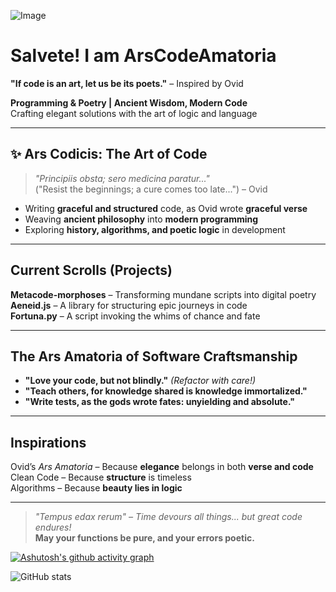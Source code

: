 ![Image](https://github.com/user-attachments/assets/67a26aa4-6077-480b-af3a-207c88cfcff2)

# Salvete! I am ArsCodeAmatoria

 **"If code is an art, let us be its poets."** – Inspired by Ovid  

 **Programming & Poetry | Ancient Wisdom, Modern Code**   
 Crafting elegant solutions with the art of logic and language  

---

## ✨ Ars Codicis: The Art of Code
> *"Principiis obsta; sero medicina paratur..."*  
> ("Resist the beginnings; a cure comes too late...") – Ovid

-  Writing **graceful and structured** code, as Ovid wrote **graceful verse**  
-  Weaving **ancient philosophy** into **modern programming**  
-  Exploring **history, algorithms, and poetic logic** in development  

---

##  Current Scrolls (Projects)
 **Metacode-morphoses** – Transforming mundane scripts into digital poetry  
 **Aeneid.js** – A library for structuring epic journeys in code  
 **Fortuna.py** – A script invoking the whims of chance and fate  

---

##  The Ars Amatoria of Software Craftsmanship
- **"Love your code, but not blindly."** *(Refactor with care!)*  
- **"Teach others, for knowledge shared is knowledge immortalized."**  
- **"Write tests, as the gods wrote fates: unyielding and absolute."**  

---

##  Inspirations
 Ovid’s *Ars Amatoria* – Because **elegance** belongs in both **verse and code**  
 Clean Code – Because **structure** is timeless  
 Algorithms – Because **beauty lies in logic**  

---


> *"Tempus edax rerum" – Time devours all things... but great code endures!*  
 **May your functions be pure, and your errors poetic.**

[![Ashutosh's github activity graph](https://github-readme-activity-graph.vercel.app/graph?username=ArsCodeAmatoria&bg_color=ffcfe9&color=9e4c98&line=9e4c98&point=403d3d&area=true&hide_border=true)](https://github.com/ashutosh00710/github-readme-activity-graph)

![GitHub stats](https://github-readme-stats.vercel.app/api?username=ArsCodeAmatoria&show_icons=true&theme=dracula)

